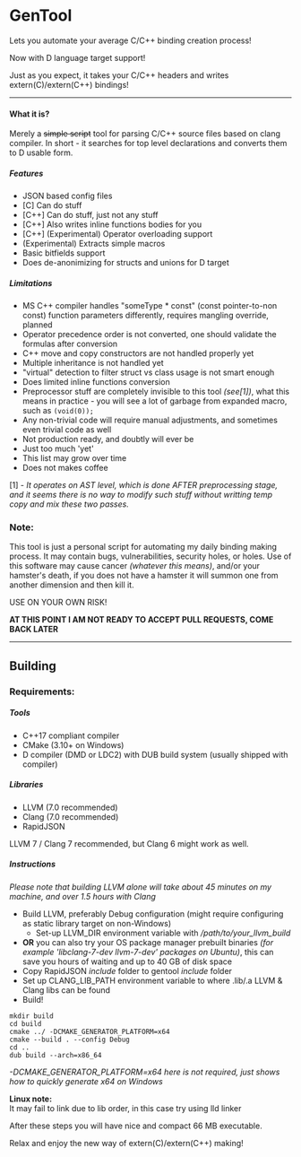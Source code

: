 # GenTool 
Lets you automate your average C/C++ binding creation process!

Now with D language target support!

Just as you expect, it takes your C/C++ headers and writes extern(C)/extern(C++) bindings!

---
#### What it is?
Merely a ~~simple script~~ tool for parsing C/C++ source files based on clang compiler. In short - it searches for top level declarations and converts them to D usable form.

##### Features
* JSON based config files
* [C] Can do stuff
* [C++] Can do stuff, just not any stuff
* [C++] Also writes inline functions bodies for you
* [C++] (Experimental) Operator overloading support
* (Experimental) Extracts simple macros
* Basic bitfields support
* Does de-anonimizing for structs and unions for D target

##### Limitations
* MS C++ compiler handles "someType * const" (const pointer-to-non const) function parameters differently, requires mangling override, planned
* Operator precedence order is not converted, one should validate the formulas after conversion
* C++ move and copy constructors are not handled properly yet
* Multiple inheritance is not handled yet
* "virtual" detection to filter struct vs class usage is not smart enough
* Does limited inline functions conversion
* Preprocessor stuff are completely invisible to this tool *(see[1])*, what this means in practice - you will see a lot of garbage from expanded macro, such as ```(void(0));```
* Any non-trivial code will require manual adjustments, and sometimes even trivial code as well
* Not production ready, and doubtly will ever be
* Just too much 'yet'
* This list may grow over time
* Does not makes coffee

[1] - *It operates on AST level, which is done AFTER preprocessing stage, and it seems there is no way to modify such stuff without writting temp copy and mix these two passes.*

### **Note:**
This tool is just a personal script for automating my daily binding making process. It may contain bugs, vulnerabilities, security holes, or holes. Use of this software may cause cancer *(whatever this means)*, and/or your hamster's death, if you does not have a hamster it will summon one from another dimension and then kill it. 

USE ON YOUR OWN RISK!

**AT THIS POINT I AM NOT READY TO ACCEPT PULL REQUESTS, COME BACK LATER**

---
    
## Building
### Requirements:
##### Tools
* C++17 compliant compiler
* CMake (3.10+ on Windows)
* D compiler (DMD or LDC2) with DUB build system (usually shipped with compiler)
##### Libraries
* LLVM (7.0 recommended)
* Clang (7.0 recommended)
* RapidJSON

LLVM 7 / Clang 7 recommended, but Clang 6 might work as well.

##### Instructions
*Please note that building LLVM alone will take about 45 minutes on my machine, and over 1.5 hours with Clang*
* Build LLVM, preferably Debug configuration (might require configuring as static library target on non-Windows)
    * Set-up LLVM_DIR environment variable with _/path/to/your_llvm_build_
* **OR** you can also try your OS package manager prebuilt binaries *(for example 'libclang-7-dev llvm-7-dev' packages on Ubuntu)*, this can save you hours of waiting and up to 40 GB of disk space
* Copy RapidJSON *include* folder to gentool *include* folder
* Set up CLANG_LIB_PATH environment variable to where .lib/.a LLVM & Clang libs can be found
* Build!
```
mkdir build
cd build
cmake ../ -DCMAKE_GENERATOR_PLATFORM=x64
cmake --build . --config Debug
cd ..
dub build --arch=x86_64
```
*-DCMAKE_GENERATOR_PLATFORM=x64 here is not required, just shows how to quickly generate x64 on Windows*

**Linux note:**  
    It may fail to link due to lib order, in this case try using lld linker

After these steps you will have nice and compact 66 MB executable.

Relax and enjoy the new way of extern(C)/extern(C++) making!